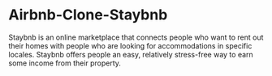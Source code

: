 # Airbnb-Clone-Staybnb
Staybnb is an online marketplace that connects people who want to rent out their homes with people who are looking for accommodations in specific locales. Staybnb offers people an easy, relatively stress-free way to earn some income from their property.
